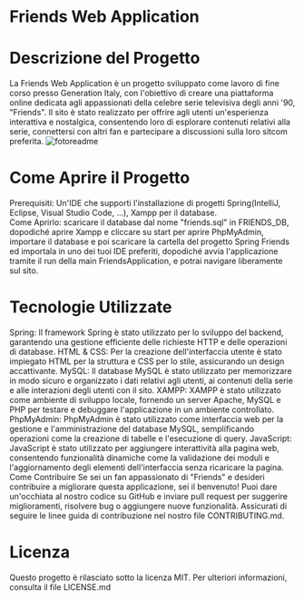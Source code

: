 
# Friends Web Application

# Descrizione del Progetto
La Friends Web Application è un progetto sviluppato come lavoro di fine corso presso Generation Italy, con l'obiettivo di creare una piattaforma online dedicata agli appassionati della celebre serie televisiva degli anni '90, "Friends". Il sito è stato realizzato per offrire agli utenti un'esperienza interattiva e nostalgica, consentendo loro di esplorare contenuti relativi alla serie, connettersi con altri fan e partecipare a discussioni sulla loro sitcom preferita.
![fotoreadme](https://github.com/mauroripa/friends/assets/22256710/8b063c84-87b4-467f-953f-00b44d298718)

# Come Aprire il Progetto
Prerequisiti: Un'IDE che supporti l'installazione di progetti Spring(IntelliJ, Eclipse, Visual Studio Code, ...), Xampp per il database.  
Come Aprirlo: scaricare il database dal nome "friends.sql" in FRIENDS_DB, dopodiché aprire Xampp e cliccare su start per aprire PhpMyAdmin, importare il database e poi scaricare la cartella del progetto Spring Friends ed importala in uno dei tuoi IDE preferiti, dopodiché avvia l'applicazione tramite il run della main FriendsApplication, e potrai navigare liberamente sul sito.

# Tecnologie Utilizzate
Spring: Il framework Spring è stato utilizzato per lo sviluppo del backend, garantendo una gestione efficiente delle richieste HTTP e delle operazioni di database.
HTML & CSS: Per la creazione dell'interfaccia utente è stato impiegato HTML per la struttura e CSS per lo stile, assicurando un design accattivante.
MySQL: Il database MySQL è stato utilizzato per memorizzare in modo sicuro e organizzato i dati relativi agli utenti, ai contenuti della serie e alle interazioni degli utenti con il sito.
XAMPP: XAMPP è stato utilizzato come ambiente di sviluppo locale, fornendo un server Apache, MySQL e PHP per testare e debuggare l'applicazione in un ambiente controllato.
PhpMyAdmin: PhpMyAdmin è stato utilizzato come interfaccia web per la gestione e l'amministrazione del database MySQL, semplificando operazioni come la creazione di tabelle e l'esecuzione di query.
JavaScript: JavaScript è stato utilizzato per aggiungere interattività alla pagina web, consentendo funzionalità dinamiche come la validazione dei moduli e l'aggiornamento degli elementi dell'interfaccia senza ricaricare la pagina.
Come Contribuire
Se sei un fan appassionato di "Friends" e desideri contribuire a migliorare questa applicazione, sei il benvenuto! Puoi dare un'occhiata al nostro codice su GitHub e inviare pull request per suggerire miglioramenti, risolvere bug o aggiungere nuove funzionalità. Assicurati di seguire le linee guida di contribuzione nel nostro file CONTRIBUTING.md.

# Licenza
Questo progetto è rilasciato sotto la licenza MIT. Per ulteriori informazioni, consulta il file LICENSE.md

